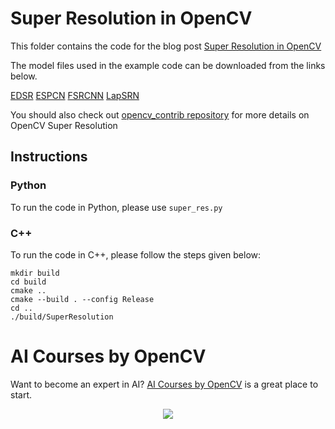 # Super Resolution in OpenCV
This folder contains the code for the blog post [Super Resolution in OpenCV](https://learnopencv.com/super-resolution-in-opencv/)

The model files used in the example code can be downloaded from the links below.

[EDSR](https://github.com/Saafke/EDSR_Tensorflow/tree/master/models)
[ESPCN](https://github.com/fannymonori/TF-ESPCN/tree/master/export)
[FSRCNN](https://github.com/Saafke/FSRCNN_Tensorflow/tree/master/models)
[LapSRN](https://github.com/fannymonori/TF-LapSRN/tree/master/export)

You should also check out [opencv_contrib repository](https://github.com/opencv/opencv_contrib/tree/master/modules/dnn_superres) for more details on OpenCV Super Resolution


## Instructions

### Python

To run the code in Python, please use `super_res.py`

### C++

To run the code in C++, please follow the steps given below:

```
mkdir build
cd build
cmake ..
cmake --build . --config Release
cd ..
./build/SuperResolution
```

# AI Courses by OpenCV

Want to become an expert in AI? [AI Courses by OpenCV](https://opencv.org/courses/) is a great place to start.

<a href="https://opencv.org/courses/">
<p align="center">
<img src="https://www.learnopencv.com/wp-content/uploads/2020/04/AI-Courses-By-OpenCV-Github.png">
</p>
</a>
